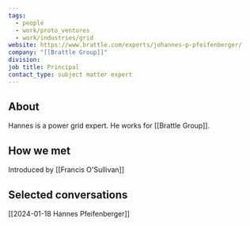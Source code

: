 ```yaml
---
tags:
  - people
  - work/proto_ventures
  - work/industries/grid
website: https://www.brattle.com/experts/johannes-p-pfeifenberger/
company: "[[Brattle Group]]"
division: 
job title: Principal
contact_type: subject matter expert
---
```

## About
Hannes is a power grid expert. He works for [[Brattle Group]].

## How we met
Introduced by [[Francis O'Sullivan]]

## Selected conversations
[[2024-01-18 Hannes Pfeifenberger]]